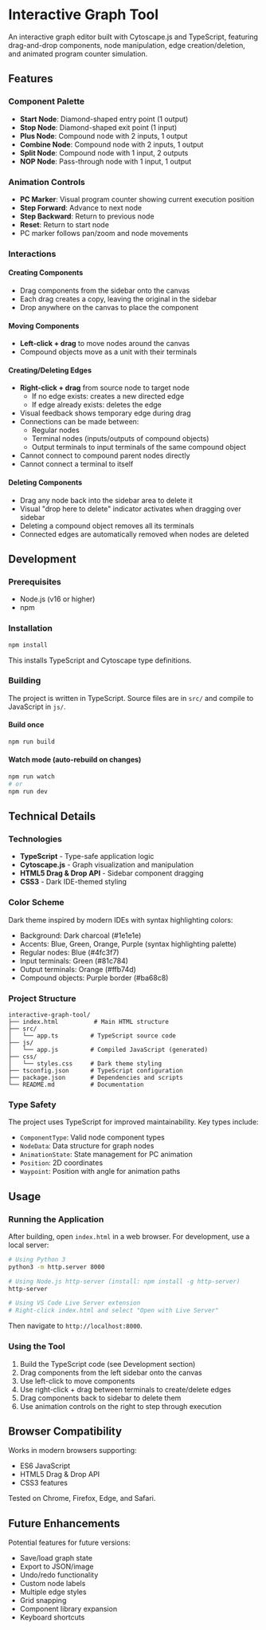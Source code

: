 # Interactive Graph Tool

An interactive graph editor built with Cytoscape.js and TypeScript, featuring drag-and-drop components, node manipulation, edge creation/deletion, and animated program counter simulation.

## Features

### Component Palette
- **Start Node**: Diamond-shaped entry point (1 output)
- **Stop Node**: Diamond-shaped exit point (1 input)
- **Plus Node**: Compound node with 2 inputs, 1 output
- **Combine Node**: Compound node with 2 inputs, 1 output
- **Split Node**: Compound node with 1 input, 2 outputs
- **NOP Node**: Pass-through node with 1 input, 1 output

### Animation Controls
- **PC Marker**: Visual program counter showing current execution position
- **Step Forward**: Advance to next node
- **Step Backward**: Return to previous node
- **Reset**: Return to start node
- PC marker follows pan/zoom and node movements

### Interactions

#### Creating Components
- Drag components from the sidebar onto the canvas
- Each drag creates a copy, leaving the original in the sidebar
- Drop anywhere on the canvas to place the component

#### Moving Components
- **Left-click + drag** to move nodes around the canvas
- Compound objects move as a unit with their terminals

#### Creating/Deleting Edges
- **Right-click + drag** from source node to target node
  - If no edge exists: creates a new directed edge
  - If edge already exists: deletes the edge
- Visual feedback shows temporary edge during drag
- Connections can be made between:
  - Regular nodes
  - Terminal nodes (inputs/outputs of compound objects)
  - Output terminals to input terminals of the same compound object
- Cannot connect to compound parent nodes directly
- Cannot connect a terminal to itself

#### Deleting Components
- Drag any node back into the sidebar area to delete it
- Visual "drop here to delete" indicator activates when dragging over sidebar
- Deleting a compound object removes all its terminals
- Connected edges are automatically removed when nodes are deleted

## Development

### Prerequisites

- Node.js (v16 or higher)
- npm

### Installation

```bash
npm install
```

This installs TypeScript and Cytoscape type definitions.

### Building

The project is written in TypeScript. Source files are in `src/` and compile to JavaScript in `js/`.

#### Build once

```bash
npm run build
```

#### Watch mode (auto-rebuild on changes)

```bash
npm run watch
# or
npm run dev
```

## Technical Details

### Technologies
- **TypeScript** - Type-safe application logic
- **Cytoscape.js** - Graph visualization and manipulation
- **HTML5 Drag & Drop API** - Sidebar component dragging
- **CSS3** - Dark IDE-themed styling

### Color Scheme
Dark theme inspired by modern IDEs with syntax highlighting colors:
- Background: Dark charcoal (#1e1e1e)
- Accents: Blue, Green, Orange, Purple (syntax highlighting palette)
- Regular nodes: Blue (#4fc3f7)
- Input terminals: Green (#81c784)
- Output terminals: Orange (#ffb74d)
- Compound objects: Purple border (#ba68c8)

### Project Structure
```
interactive-graph-tool/
├── index.html          # Main HTML structure
├── src/
│   └── app.ts         # TypeScript source code
├── js/
│   └── app.js         # Compiled JavaScript (generated)
├── css/
│   └── styles.css     # Dark theme styling
├── tsconfig.json      # TypeScript configuration
├── package.json       # Dependencies and scripts
└── README.md          # Documentation
```

### Type Safety

The project uses TypeScript for improved maintainability. Key types include:

- `ComponentType`: Valid node component types
- `NodeData`: Data structure for graph nodes
- `AnimationState`: State management for PC animation
- `Position`: 2D coordinates
- `Waypoint`: Position with angle for animation paths

## Usage

### Running the Application

After building, open `index.html` in a web browser. For development, use a local server:

```bash
# Using Python 3
python3 -m http.server 8000

# Using Node.js http-server (install: npm install -g http-server)
http-server

# Using VS Code Live Server extension
# Right-click index.html and select "Open with Live Server"
```

Then navigate to `http://localhost:8000`.

### Using the Tool

1. Build the TypeScript code (see Development section)
2. Drag components from the left sidebar onto the canvas
3. Use left-click to move components
4. Use right-click + drag between terminals to create/delete edges
5. Drag components back to sidebar to delete them
6. Use animation controls on the right to step through execution

## Browser Compatibility

Works in modern browsers supporting:
- ES6 JavaScript
- HTML5 Drag & Drop API
- CSS3 features

Tested on Chrome, Firefox, Edge, and Safari.

## Future Enhancements

Potential features for future versions:
- Save/load graph state
- Export to JSON/image
- Undo/redo functionality
- Custom node labels
- Multiple edge styles
- Grid snapping
- Component library expansion
- Keyboard shortcuts
